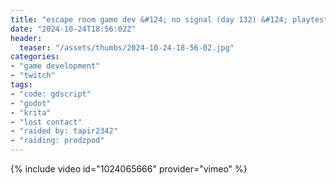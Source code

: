 ```yaml
---
title: "escape room game dev &#124; no signal (day 132) &#124; playtest tonight"
date: "2024-10-24T18:56:02Z"
header:
  teaser: "/assets/thumbs/2024-10-24-18-56-02.jpg"
categories:
- "game development"
- "twitch"
tags:
- "code: gdscript"
- "godot"
- "krita"
- "lost contact"
- "raided by: tapir2342"
- "raiding: prodzpod"
---
```

{% include video id="1024065666" provider="vimeo" %}
